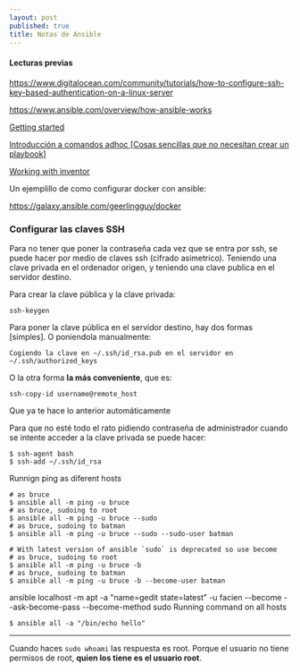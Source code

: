 ```yaml
---
layout: post
published: true
title: Notas de Ansible
---
```


#### Lecturas previas

https://www.digitalocean.com/community/tutorials/how-to-configure-ssh-key-based-authentication-on-a-linux-server

https://www.ansible.com/overview/how-ansible-works

[Getting started](https://docs.ansible.com/ansible/latest/user_guide/intro_getting_started.html)

[Introducción a comandos adhoc [Cosas sencillas que no necesitan crear un playbook]](https://docs.ansible.com/ansible/latest/user_guide/intro_adhoc.html)

[Working with inventor](https://docs.ansible.com/ansible/latest/user_guide/intro_inventory.html)

Un ejemplillo de como configurar docker con ansible:

https://galaxy.ansible.com/geerlingguy/docker



### Configurar las claves SSH

Para no tener que poner la contraseña cada vez que se entra por ssh, se puede hacer por medio de claves ssh (cifrado asimetrico). Teniendo una clave privada en el ordenador origen, y teniendo una clave publica en el servidor destino.

Para crear la clave pública y la clave privada:

    ssh-keygen

Para poner la clave pública en el servidor destino, hay dos formas [simples]. O poniendola manualmente:

    Cogiendo la clave en ~/.ssh/id_rsa.pub en el servidor en ~/.ssh/authorized_keys

O la otra forma **la más conveniente**, que es:

    ssh-copy-id username@remote_host

Que ya te hace lo anterior automáticamente


Para que no esté todo el rato pidiendo contraseña de administrador cuando se intente acceder a la clave privada se puede hacer:

    $ ssh-agent bash
    $ ssh-add ~/.ssh/id_rsa

Runnign ping as diferent hosts

```
# as bruce
$ ansible all -m ping -u bruce
# as bruce, sudoing to root
$ ansible all -m ping -u bruce --sudo
# as bruce, sudoing to batman
$ ansible all -m ping -u bruce --sudo --sudo-user batman

# With latest version of ansible `sudo` is deprecated so use become
# as bruce, sudoing to root
$ ansible all -m ping -u bruce -b
# as bruce, sudoing to batman
$ ansible all -m ping -u bruce -b --become-user batman
```
ansible localhost -m apt -a "name=gedit state=latest" -u facien --become --ask-become-pass --become-method sudo
Running command on all hosts

```
$ ansible all -a "/bin/echo hello"
```

---

Cuando haces ``` sudo whoami ``` las respuesta es root. Porque el usuario no tiene permisos de root, **quien los tiene es el usuario root**.

 
